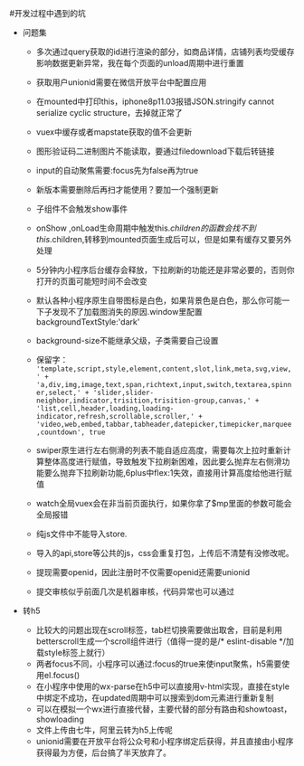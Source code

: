 #开发过程中遇到的坑
-   问题集

    -   多次通过query获取的id进行渲染的部分，如商品详情，店铺列表均受缓存影响数据更新异常，我在每个页面的unload周期中进行重置

    -   获取用户unionid需要在微信开放平台中配置应用

    -   在mounted中打印this，iphone8p11.03报错JSON.stringify cannot serialize cyclic structure，去掉就正常了

    -   vuex中缓存或者mapstate获取的值不会更新

    -   图形验证码二进制图片不能读取，要通过filedownload下载后转链接

    -   input的自动聚焦需要:focus先为false再为true

    -   新版本需要删除后再扫才能使用？要加一个强制更新

    -   子组件不会触发show事件

    -   onShow ,onLoad生命周期中触发this.$children的函数会找不到this.$children,转移到mounted页面生成后可以，但是如果有缓存又要另外处理

    -   5分钟内小程序后台缓存会释放，下拉刷新的功能还是非常必要的，否则你打开的页面可能短时间不会改变

    -   默认各种小程序原生自带图标是白色，如果背景色是白色，那么你可能一下子发现不了加载图消失的原因.window里配置backgroundTextStyle:'dark'

    -   background-size不能继承父级，子类需要自己设置

    -   保留字：
              ​```
              'template,script,style,element,content,slot,link,meta,svg,view,' +
              'a,div,img,image,text,span,richtext,input,switch,textarea,spinner,select,' +
              'slider,slider-neighbor,indicator,trisition,trisition-group,canvas,' +
              'list,cell,header,loading,loading-indicator,refresh,scrollable,scroller,' +
              'video,web,embed,tabbar,tabheader,datepicker,timepicker,marquee,countdown',
              true
              ​```

    -   swiper原生进行左右侧滑的列表不能自适应高度，需要每次上拉时重新计算整体高度进行赋值，导致触发下拉刷新困难，因此要么抛弃左右侧滑功能要么抛弃下拉刷新功能,6plus中flex:1失效，直接用计算高度给他进行赋值

    -   watch全局vuex会在非当前页面执行，如果你拿了$mp里面的参数可能会全局报错

    -   纯js文件中不能导入store.

    -   导入的api,store等公共的js，css会重复打包，上传后不清楚有没修改呢。

    -   提现需要openid，因此注册时不仅需要openid还需要unionid

    -   提交审核似乎前面几次是机器审核，代码异常也可以通过

-   转h5

    - 比较大的问题出现在scroll标签，tab栏切换需要做出取舍，目前是利用betterscroll生成一个scroll组件进行（值得一提的是/* eslint-disable */加载style标签上就行）
    - 两者focus不同，小程序可以通过:focus的true来使input聚焦，h5需要使用el.focus()
    - 在小程序中使用的wx-parse在h5中可以直接用v-html实现，直接在style中绑定不成功，在updated周期中可以搜索到dom元素进行重新复制
    - 可以在模拟一个wx进行直接代替，主要代替的部分有路由和showtoast，showloading
    - 文件上传由七牛，阿里云转为h5上传呢
    - unionid需要在开放平台将公众号和小程序绑定后获得，并且直接由小程序获得最为方便，后台搞了半天放弃了。